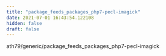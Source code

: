 ```yaml
---
title: "package_feeds_packages_php7-pecl-imagick"
date: 2021-07-01 16:43:54.122108
hidden: false
draft: false
---
```


ath79/generic/package_feeds_packages_php7-pecl-imagick

